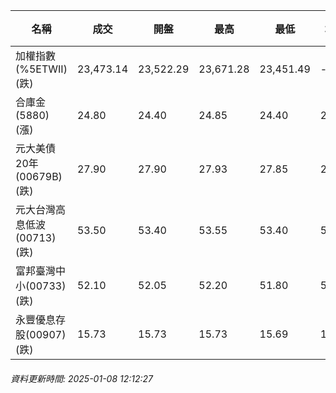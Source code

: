 | 名稱 | 成交 | 開盤 | 最高 | 最低 | 均價 | 成交金額(億) | 昨收 | 漲跌幅 | 漲跌 | 總量 | 昨量 | 振幅 |
| -------- | -------- | -------- | -------- |-------- | -------- | -------- |-------- |-------- |-------- | -------- | -------- |-------- |
|加權指數(%5ETWII) (跌)|23,473.14|23,522.29|23,671.28|23,451.49|-|2,547.85|23,651.27|0.75%|178.13|4,467,579|0|0.93%|
|合庫金(5880) (漲)|24.80|24.40|24.85|24.40|24.66|1.66|24.40|1.64%|0.40|6,748|7,990|1.84%|
|元大美債20年(00679B) (跌)|27.90|27.90|27.93|27.85|27.89|18.91|28.18|0.99%|0.28|67,798|62,849|0.28%|
|元大台灣高息低波(00713) (跌)|53.50|53.40|53.55|53.40|53.49|2.62|53.55|0.09%|0.05|4,899|8,373|0.28%|
|富邦臺灣中小(00733) (跌)|52.10|52.05|52.20|51.80|52.01|0.176|52.20|0.19%|0.10|338|1,676|0.77%|
|永豐優息存股(00907) (跌)|15.73|15.73|15.73|15.69|15.71|0.088|15.74|0.06%|0.01|559|1,351|0.25%|
###### 資料更新時間: 2025-01-08 12:12:27